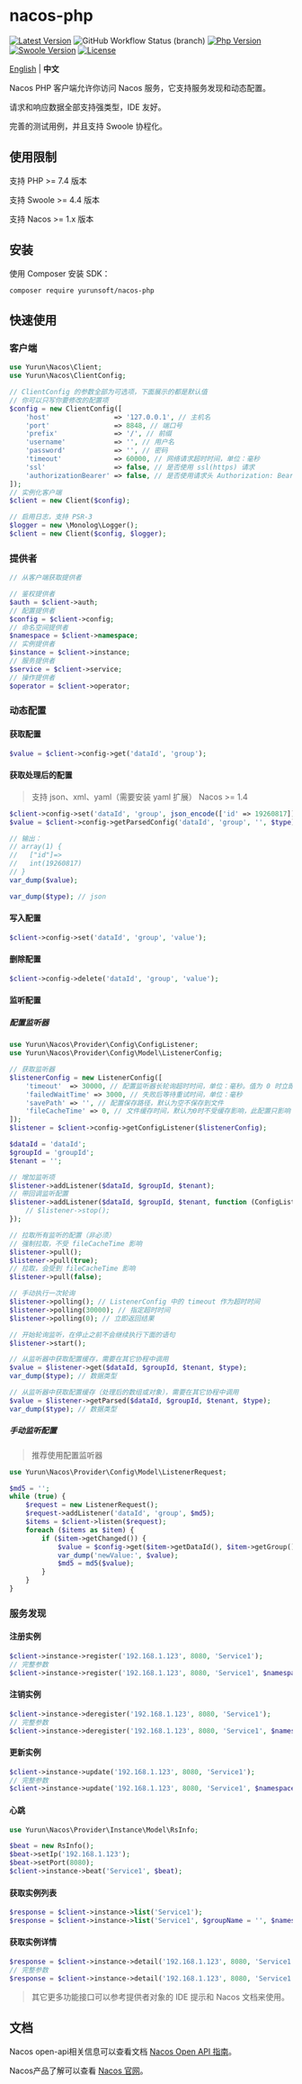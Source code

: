 # nacos-php

[![Latest Version](https://img.shields.io/packagist/v/yurunsoft/nacos-php.svg)](https://packagist.org/packages/yurunsoft/nacos-php)
![GitHub Workflow Status (branch)](https://img.shields.io/github/workflow/status/yurunsoft/nacos-php/test/master)
[![Php Version](https://img.shields.io/badge/php-%3E=7.4-brightgreen.svg)](https://secure.php.net/)
[![Swoole Version](https://img.shields.io/badge/swoole-%3E=4.4.0-brightgreen.svg)](https://github.com/swoole/swoole-src)
[![License](https://img.shields.io/badge/license-Apache2-brightgreen.svg)](https://github.com/yurunsoft/nacos-php/blob/master/LICENSE)

[English](README.md) | **中文**

Nacos PHP 客户端允许你访问 Nacos 服务，它支持服务发现和动态配置。

请求和响应数据全部支持强类型，IDE 友好。

完善的测试用例，并且支持 Swoole 协程化。

## 使用限制

支持 PHP >= 7.4 版本

支持 Swoole >= 4.4 版本

支持 Nacos >= 1.x 版本

## 安装

使用 Composer 安装 SDK：

`composer require yurunsoft/nacos-php`

## 快速使用

### 客户端

```php
use Yurun\Nacos\Client;
use Yurun\Nacos\ClientConfig;

// ClientConfig 的参数全部为可选项，下面展示的都是默认值
// 你可以只写你要修改的配置项
$config = new ClientConfig([
    'host'                => '127.0.0.1', // 主机名
    'port'                => 8848, // 端口号
    'prefix'              => '/', // 前缀
    'username'            => '', // 用户名
    'password'            => '', // 密码
    'timeout'             => 60000, // 网络请求超时时间，单位：毫秒
    'ssl'                 => false, // 是否使用 ssl(https) 请求
    'authorizationBearer' => false, // 是否使用请求头 Authorization: Bearer {accessToken} 方式传递 Token，旧版本 Nacos 需要设为 true
]);
// 实例化客户端
$client = new Client($config);

// 启用日志，支持 PSR-3
$logger = new \Monolog\Logger();
$client = new Client($config, $logger);
```

### 提供者

```php
// 从客户端获取提供者

// 鉴权提供者
$auth = $client->auth;
// 配置提供者
$config = $client->config;
// 命名空间提供者
$namespace = $client->namespace;
// 实例提供者
$instance = $client->instance;
// 服务提供者
$service = $client->service;
// 操作提供者
$operator = $client->operator;
```

### 动态配置

#### 获取配置

```php
$value = $client->config->get('dataId', 'group');
```

#### 获取处理后的配置

> 支持 json、xml、yaml（需要安装 yaml 扩展）
> Nacos >= 1.4

```php
$client->config->set('dataId', 'group', json_encode(['id' => 19260817]), 'json');
$value = $client->config->getParsedConfig('dataId', 'group', '', $type);

// 输出：
// array(1) {
//   ["id"]=>
//   int(19260817)
// }
var_dump($value);

var_dump($type); // json
```

#### 写入配置

```php
$client->config->set('dataId', 'group', 'value');
```

#### 删除配置

```php
$client->config->delete('dataId', 'group', 'value');
```

#### 监听配置

##### 配置监听器

```php
use Yurun\Nacos\Provider\Config\ConfigListener;
use Yurun\Nacos\Provider\Config\Model\ListenerConfig;

// 获取监听器
$listenerConfig = new ListenerConfig([
    'timeout'  => 30000, // 配置监听器长轮询超时时间，单位：毫秒。值为 0 时立即返回结果。
    'failedWaitTime' => 3000, // 失败后等待重试时间，单位：毫秒
    'savePath' => '', // 配置保存路径，默认为空不保存到文件
    'fileCacheTime' => 0, // 文件缓存时间，默认为0时不受缓存影响，此配置只影响 pull 操作。
]);
$listener = $client->config->getConfigListener($listenerConfig);

$dataId = 'dataId';
$groupId = 'groupId';
$tenant = '';

// 增加监听项
$listener->addListener($dataId, $groupId, $tenant);
// 带回调监听配置
$listener->addListener($dataId, $groupId, $tenant, function (ConfigListener $listener, string $dataId, string $group, string $tenant) {
    // $listener->stop();
});

// 拉取所有监听的配置（非必须）
// 强制拉取，不受 fileCacheTime 影响
$listener->pull();
$listener->pull(true);
// 拉取，会受到 fileCacheTime 影响
$listener->pull(false);

// 手动执行一次轮询
$listener->polling(); // ListenerConfig 中的 timeout 作为超时时间
$listener->polling(30000); // 指定超时时间
$listener->polling(0); // 立即返回结果

// 开始轮询监听，在停止之前不会继续执行下面的语句
$listener->start();

// 从监听器中获取配置缓存，需要在其它协程中调用
$value = $listener->get($dataId, $groupId, $tenant, $type);
var_dump($type); // 数据类型

// 从监听器中获取配置缓存（处理后的数组或对象），需要在其它协程中调用
$value = $listener->getParsed($dataId, $groupId, $tenant, $type);
var_dump($type); // 数据类型
```

##### 手动监听配置

> 推荐使用配置监听器

```php
use Yurun\Nacos\Provider\Config\Model\ListenerRequest;

$md5 = '';
while (true) {
    $request = new ListenerRequest();
    $request->addListener('dataId', 'group', $md5);
    $items = $client->listen($request);
    foreach ($items as $item) {
        if ($item->getChanged()) {
            $value = $config->get($item->getDataId(), $item->getGroup(), $item->getTenant());
            var_dump('newValue:', $value);
            $md5 = md5($value);
        }
    }
}
```

### 服务发现

#### 注册实例

```php
$client->instance->register('192.168.1.123', 8080, 'Service1');
// 完整参数
$client->instance->register('192.168.1.123', 8080, 'Service1', $namespaceId = '', $weight = 1, $enabled = true, $healthy = true, $metadata = '', $clusterName = '', $groupName = '', $ephemeral = false);
```

#### 注销实例

```php
$client->instance->deregister('192.168.1.123', 8080, 'Service1');
// 完整参数
$client->instance->deregister('192.168.1.123', 8080, 'Service1', $namespaceId = '', $clusterName = '', $groupName = '', $ephemeral = false);
```

#### 更新实例

```php
$client->instance->update('192.168.1.123', 8080, 'Service1');
// 完整参数
$client->instance->update('192.168.1.123', 8080, 'Service1', $namespaceId = '', $weight = 1, $enabled = true, $healthy = true, $metadata = '', $clusterName = '', $groupName = '', $ephemeral = false);
```

#### 心跳

```php
use Yurun\Nacos\Provider\Instance\Model\RsInfo;

$beat = new RsInfo();
$beat->setIp('192.168.1.123');
$beat->setPort(8080);
$client->instance->beat('Service1', $beat);
```

#### 获取实例列表

```php
$response = $client->instance->list('Service1');
$response = $client->instance->list('Service1', $groupName = '', $namespaceId = '', $clusters = '', $healthyOnly = false);
```

#### 获取实例详情

```php
$response = $client->instance->detail('192.168.1.123', 8080, 'Service1');
// 完整参数
$response = $client->instance->detail('192.168.1.123', 8080, 'Service1', $groupName = '', $namespaceId = '', $clusters = '', $healthyOnly = false, $ephemeral = false);
```

> 其它更多功能接口可以参考提供者对象的 IDE 提示和 Nacos 文档来使用。

## 文档

Nacos open-api相关信息可以查看文档 [Nacos Open API 指南](https://nacos.io/zh-cn/docs/open-api.html)。

Nacos产品了解可以查看 [Nacos 官网](https://nacos.io/zh-cn/docs/what-is-nacos.html)。
